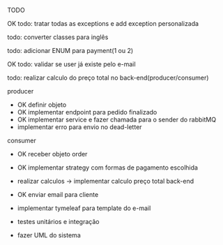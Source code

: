 

TODO

OK todo: tratar todas as exceptions e add exception personalizada

todo: converter classes para inglês

todo: adicionar ENUM para payment(1 ou 2)

OK todo: validar se user já existe pelo e-mail

todo: realizar calculo do preço total no back-end(producer/consumer)

producer

* OK definir objeto
* OK implementar endpoint para pedido finalizado
* OK implementar service e fazer chamada para o sender do rabbitMQ
* implementar erro para envio no dead-letter  

consumer

* OK receber objeto order
* OK implementar strategy com formas de pagamento escolhida
* realizar calculos -> implementar calculo preço total back-end
* OK enviar email para cliente
* implementar tymeleaf para template do e-mail


* testes unitários e integração
* fazer UML do sistema
